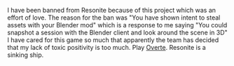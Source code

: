 I have been banned from Resonite because of this project which was an effort of love.
The reason for the ban was "You have shown intent to steal assets with your Blender mod" which is a response to me saying
"You could snapshot a session with the Blender client and look around the scene in 3D"
I have cared for this game so much that apparently the team has decided that my lack of toxic positivity is too much.
Play [Overte](https://overte.org/). Resonite is a sinking ship.
